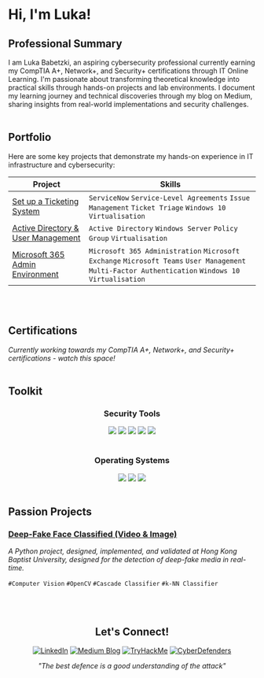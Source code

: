 # Hi, I'm Luka!

## Professional Summary

I am Luka Babetzki, an aspiring cybersecurity professional currently earning my CompTIA A+, Network+, and Security+ certifications through IT Online Learning. I'm passionate about transforming theoretical knowledge into practical skills through hands-on projects and lab environments. I document my learning journey and technical discoveries through my blog on Medium, sharing insights from real-world implementations and security challenges.
<br><br>

## Portfolio

Here are some key projects that demonstrate my hands-on experience in IT infrastructure and cybersecurity:

|       Project                           |        Skills      |
|-----------------------------------------|----------------------------------|
| <a href="">Set up a Ticketing System</a>               | `ServiceNow` `Service-Level Agreements` `Issue Management` `Ticket Triage` `Windows 10` `Virtualisation`                                 |
| <a href="">Active Directory & User Management</a>      | `Active Directory` `Windows Server` `Policy Group` `Virtualisation`                |
|  <a href="">Microsoft 365 Admin Environment</a>     |  `Microsoft 365 Administration` `Microsoft Exchange` `Microsoft Teams` `User Management` `Multi-Factor Authentication` `Windows 10` `Virtualisation`             |

<br><br>



## Certifications

*Currently working towards my CompTIA A+, Network+, and Security+ certifications - watch this space!*
<br><br>


## Toolkit

<div align="center">

### Security Tools

<img src="https://img.shields.io/badge/Wireshark-1679A7.svg?style=for-the-badge&logo=Wireshark&logoColor=white"/>
<img src="https://img.shields.io/badge/VirusTotal-394EFF.svg?style=for-the-badge&logo=VirusTotal&logoColor=white"/>
<img src="https://img.shields.io/badge/Metasploit-2596CD.svg?style=for-the-badge&logo=Metasploit&logoColor=white"/>
<img src="https://img.shields.io/badge/MITRE_ATT&CK®-08669C.svg?style=for-the-badge&logo=MITRE_ATT&CK&logoColor=white"/>
<img src="https://img.shields.io/badge/Atomic_Red_Team-D02733.svg?style=for-the-badge&logo=MITRE_ATT&CK&logoColor=white"/>
<br><br>
</div>

<div align="center">

### Operating Systems

<img src="https://img.shields.io/badge/Windows-0078D6?style=for-the-badge&logo=windows&logoColor=white">
<img src="https://img.shields.io/badge/Kali%20Linux-557C94.svg?style=for-the-badge&logo=Kali-Linux&logoColor=white"/>
<img src="https://img.shields.io/badge/Ubuntu-E95420.svg?style=for-the-badge&logo=Ubuntu&logoColor=white"/>
<br><br>
</div>


## Passion Projects

### <a href="">Deep-Fake Face Classified (Video & Image)</a>

_A Python project, designed, implemented, and validated at Hong Kong Baptist University, designed for the detection of deep-fake media in real-time._ 

`#Computer Vision` `#OpenCV` `#Cascade Classifier` `#k-NN Classifier`

<!---

<br>

### <a href="">Project Name</a>

_Brief description_

`#` `#` `#` `#`

- 
- 
- 

-->

<br><br>


<div align="center">

## Let's Connect!

[![LinkedIn](https://img.shields.io/badge/-LinkedIn-0077B5?style=for-the-badge&logo=linkedin&logoColor=white)](https://linkedin.com/in/luka-babetzki)
[![Medium Blog](https://img.shields.io/badge/Medium-12100E?style=for-the-badge&logo=medium&logoColor=white)](https://medium.com/@lukababetzki)
[![TryHackMe](https://img.shields.io/badge/TryHackMe-212C42?style=for-the-badge&logo=TryHackMe&logoColor=white)](https://tryhackme.com/p/lukabbzk)
[![CyberDefenders](https://img.shields.io/badge/CyberDefenders-335EEA.svg?style=for-the-badge&logo=CyberDefenders&logoColor=white)](https://cyberdefenders.org/p/lukababetzki)
</div>

<div align="center">

*"The best defence is a good understanding of the attack"*

</div>